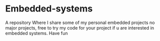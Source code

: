 # Embedded-systems
A repository Where I share some of my personal embedded projects no major projects, free to try my code for your project if u are interested in embedded systems. Have fun
